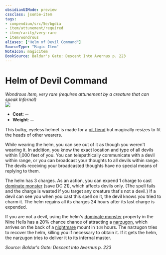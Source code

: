 ```yaml
---
obsidianUIMode: preview
cssclass: json5e-item
tags:
- compendium/src/5e/bgdia
- item/attunement/required
- item/rarity/very-rare
- item/wondrous
aliases: ["Helm of Devil Command"]
SourceType: "Magic Item"
NoteIcon: magicitem
BookSource: Baldur's Gate: Descent Into Avernus p. 223
---
```

# Helm of Devil Command
*Wondrous Item, very rare (requires attunement by a creature that can speak Infernal)*  
![](/2-Mechanics/CLI/items/img/helm-of-devil-command.webp#right)  

- **Cost**: ⏤
- **Weight**: ⏤

This bulky, eyeless helmet is made for a [pit fiend](/2-Mechanics/CLI/bestiary/fiend/pit-fiend.md) but magically resizes to fit the heads of other wearers.

While wearing the helm, you can see out of it as though you weren't wearing it. In addition, you know the exact location and type of all devils within 1,000 feet of you. You can telepathically communicate with a devil within range, or you can broadcast your thoughts to all devils within range. The devils receiving your broadcasted thoughts have no special means of replying to them.

The helm has 3 charges. As an action, you can expend 1 charge to cast [dominate monster](/2-Mechanics/CLI/spells/dominate-monster.md) (save DC 21), which affects devils only. (The spell fails and the charge is wasted if you target any creature that's not a devil.) If a devil can see you when you cast this spell on it, the devil knows you tried to charm it. The helm regains all its charges 24 hours after its last charge is expended.

If you are not a devil, using the helm's [dominate monster](/2-Mechanics/CLI/spells/dominate-monster.md) property in the Nine Hells has a 20% chance chance of attracting a [narzugon](/2-Mechanics/CLI/bestiary/fiend/narzugon-mpmm.md), which arrives on the back of a [nightmare](/2-Mechanics/CLI/bestiary/fiend/nightmare.md) mount in `1d4` hours. The narzugon tries to recover the helm, killing you if necessary to obtain it. If it gets the helm, the narzugon tries to deliver it to its infernal master.

*Source: Baldur's Gate: Descent Into Avernus p. 223*